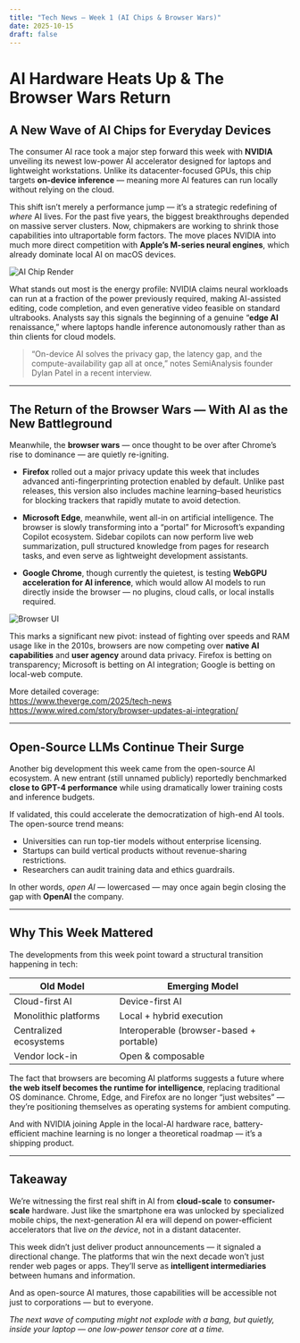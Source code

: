 ```yaml
---
title: "Tech News — Week 1 (AI Chips & Browser Wars)"
date: 2025-10-15
draft: false
---
```


# AI Hardware Heats Up & The Browser Wars Return

## A New Wave of AI Chips for Everyday Devices

The consumer AI race took a major step forward this week with **NVIDIA** unveiling its newest low-power AI accelerator designed for laptops and lightweight workstations. Unlike its datacenter-focused GPUs, this chip targets **on-device inference** — meaning more AI features can run locally without relying on the cloud.  

This shift isn’t merely a performance jump — it’s a strategic redefining of *where* AI lives. For the past five years, the biggest breakthroughs depended on massive server clusters. Now, chipmakers are working to shrink those capabilities into ultraportable form factors. The move places NVIDIA into much more direct competition with **Apple’s M-series neural engines**, which already dominate local AI on macOS devices.

![AI Chip Render](https://rohunx.github.io/my-hugo-site/images/ai-chip.png)

What stands out most is the energy profile: NVIDIA claims neural workloads can run at a fraction of the power previously required, making AI-assisted editing, code completion, and even generative video feasible on standard ultrabooks. Analysts say this signals the beginning of a genuine “**edge AI** renaissance,” where laptops handle inference autonomously rather than as thin clients for cloud models.

> “On-device AI solves the privacy gap, the latency gap, and the compute-availability gap all at once,” notes SemiAnalysis founder Dylan Patel in a recent interview.

---

## The Return of the Browser Wars — With AI as the New Battleground

Meanwhile, the **browser wars** — once thought to be over after Chrome’s rise to dominance — are quietly re-igniting.

- **Firefox** rolled out a major privacy update this week that includes advanced anti-fingerprinting protection enabled by default. Unlike past releases, this version also includes machine learning–based heuristics for blocking trackers that rapidly mutate to avoid detection.
  
- **Microsoft Edge**, meanwhile, went all-in on artificial intelligence. The browser is slowly transforming into a “portal” for Microsoft’s expanding Copilot ecosystem. Sidebar copilots can now perform live web summarization, pull structured knowledge from pages for research tasks, and even serve as lightweight development assistants.

- **Google Chrome**, though currently the quietest, is testing **WebGPU acceleration for AI inference**, which would allow AI models to run directly inside the browser — no plugins, cloud calls, or local installs required.

![Browser UI](https://rohunx.github.io/my-hugo-site/images/browser-preview.png)

This marks a significant new pivot: instead of fighting over speeds and RAM usage like in the 2010s, browsers are now competing over **native AI capabilities** and **user agency** around data privacy. Firefox is betting on transparency; Microsoft is betting on AI integration; Google is betting on local-web compute.

More detailed coverage:  
https://www.theverge.com/2025/tech-news  
https://www.wired.com/story/browser-updates-ai-integration/

---

## Open-Source LLMs Continue Their Surge

Another big development this week came from the open-source AI ecosystem. A new entrant (still unnamed publicly) reportedly benchmarked **close to GPT-4 performance** while using dramatically lower training costs and inference budgets.

If validated, this could accelerate the democratization of high-end AI tools. The open-source trend means:
- Universities can run top-tier models without enterprise licensing.
- Startups can build vertical products without revenue-sharing restrictions.
- Researchers can audit training data and ethics guardrails.

In other words, *open AI* — lowercased — may once again begin closing the gap with **OpenAI** the company.

---

## Why This Week Mattered

The developments from this week point toward a structural transition happening in tech:

| Old Model | Emerging Model |
|----------|-----------------|
| Cloud-first AI | Device-first AI |
| Monolithic platforms | Local + hybrid execution |
| Centralized ecosystems | Interoperable (browser-based + portable) |
| Vendor lock-in | Open & composable |

The fact that browsers are becoming AI platforms suggests a future where **the web itself becomes the runtime for intelligence**, replacing traditional OS dominance. Chrome, Edge, and Firefox are no longer “just websites” — they’re positioning themselves as operating systems for ambient computing.

And with NVIDIA joining Apple in the local-AI hardware race, battery-efficient machine learning is no longer a theoretical roadmap — it’s a shipping product.

---

## Takeaway

We’re witnessing the first real shift in AI from **cloud-scale** to **consumer-scale** hardware. Just like the smartphone era was unlocked by specialized mobile chips, the next-generation AI era will depend on power-efficient accelerators that live *on the device*, not in a distant datacenter.

This week didn’t just deliver product announcements — it signaled a directional change. The platforms that win the next decade won’t just render web pages or apps. They’ll serve as **intelligent intermediaries** between humans and information.

And as open-source AI matures, those capabilities will be accessible not just to corporations — but to everyone.

_The next wave of computing might not explode with a bang, but quietly, inside your laptop — one low-power tensor core at a time._

